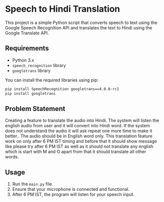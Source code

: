 # Speech to Hindi Translation

This project is a simple Python script that converts speech to text using the Google Speech Recognition API and translates the text to Hindi using the Google Translate API.

## Requirements

- Python 3.x
- `speech_recognition` library
- `googletrans` library

You can install the required libraries using pip:

```bash
pip install SpeechRecognition googletrans==4.0.0-rc1
pip install googletrans
```

## Problem Statement  

Creating a feature to translate the audio into Hindi. The system will listen the english audio from user and it will convert into Hindi word. If the system does not understand the audio it will ask repeat one more time to make it better.. The audio should be in English word only. This translation feature work on only after 6 PM IST timing and before that it should show message like please try after 6 PM IST as well as it should not translate any english which is start with M and O apart from that it should translate all other words.

## Usage

1. Run the `main.py` file.
2. Ensure that your microphone is connected and functional.
3. After 6 PM IST, the program will listen for your speech input.
